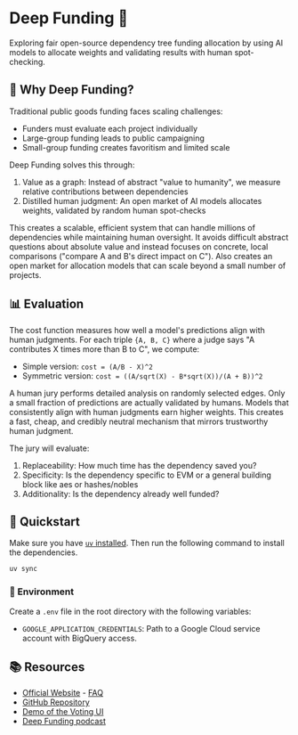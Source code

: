 # Deep Funding 🌱

Exploring fair open-source dependency tree funding allocation by using AI models to allocate weights and validating results with human spot-checking.

## 🎯 Why Deep Funding?

Traditional public goods funding faces scaling challenges:
- Funders must evaluate each project individually
- Large-group funding leads to public campaigning
- Small-group funding creates favoritism and limited scale

Deep Funding solves this through:
1. Value as a graph: Instead of abstract "value to humanity", we measure relative contributions between dependencies
2. Distilled human judgment: An open market of AI models allocates weights, validated by random human spot-checks

This creates a scalable, efficient system that can handle millions of dependencies while maintaining human oversight. It avoids difficult abstract questions about absolute value and instead focuses on concrete, local comparisons ("compare A and B's direct impact on C"). Also creates an open market for allocation models that can scale beyond a small number of projects.

## 📊 Evaluation

The cost function measures how well a model's predictions align with human judgments. For each triple `{A, B, C}` where a judge says "A contributes X times more than B to C", we compute:

- Simple version: `cost = (A/B - X)^2`
- Symmetric version: `cost = ((A/sqrt(X) - B*sqrt(X))/(A + B))^2`

A human jury performs detailed analysis on randomly selected edges. Only a small fraction of predictions are actually validated by humans. Models that consistently align with human judgments earn higher weights. This creates a fast, cheap, and credibly neutral mechanism that mirrors trustworthy human judgment.

The jury will evaluate:

1. Replaceability: How much time has the dependency saved you?
2. Specificity: Is the dependency specific to EVM or a general building block like aes or hashes/nobles
3. Additionality: Is the dependency already well funded?

## 🚀 Quickstart

Make sure you have [`uv` installed](https://docs.astral.sh/uv/). Then run the following command to install the dependencies.

```bash
uv sync
```

### 🔐 Environment

Create a `.env` file in the root directory with the following variables:

- `GOOGLE_APPLICATION_CREDENTIALS`: Path to a Google Cloud service account with BigQuery access.

## 📚 Resources

- [Official Website](https://deepfunding.org) - [FAQ](https://deepfunding.org/faq)
- [GitHub Repository](https://github.com/deepfunding/dependency-graph)
- [Demo of the Voting UI](https://pairwise-df-demo.vercel.app/allocation)
- [Deep Funding podcast](https://www.youtube.com/watch?v=ygaEBHYllPU)
